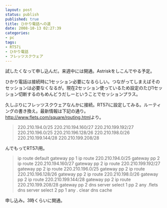 ```yaml
---
layout: post
status: publish
published: true
title: ひかり電話への道
date: 2008-10-13 02:27:39
categories:
- pc
tags:
- RT57i
- ひかり電話
- フレッツスクウェア
---
```

試したくなって申し込んだ。来週中には開通。Astriskをしこんでやる予定。

ひかり電話は接続時に1セッション必要になるらしい。つながってしまえばそのセッションは必要なくなるが。現在2セッション使っているため設定のたび1セッション切断するのもめんどうだしーということでセッションプラス。

久しぶりにフレッツスクウェアなんかに接続。RT57iに設定してみる。ルーティングの書き換え。最新情報は下記の通り。<a href="http://www.flets.com/square/routing.html">http://www.flets.com/square/routing.html</a>より。
<blockquote>220.210.194.0/25
220.210.194.160/27
220.210.199.192/27
220.210.196.0/25
220.210.196.128/26
220.210.198.0/26
220.210.199.144/28
220.210.199.208/28</blockquote>
んでもってRT57i用。
<blockquote>ip route default gateway pp 1
ip route 220.210.194.0/25 gateway pp 2
ip route 220.210.194.160/27 gateway pp 2
ip route 220.210.199.192/27 gateway pp 2
ip route 220.210.196.0/25 gateway pp 2
ip route 220.210.196.128/26 gateway pp 2
ip route 220.210.198.0/26 gateway pp 2
ip route 220.210.199.144/28 gateway pp 2
ip route 220.210.199.208/28 gateway pp 2
dns server select 1 pp 2 any .flets
dns server select 2 pp 1 any .
clear dns cache</blockquote>
申し込み。3時くらいに開通。
